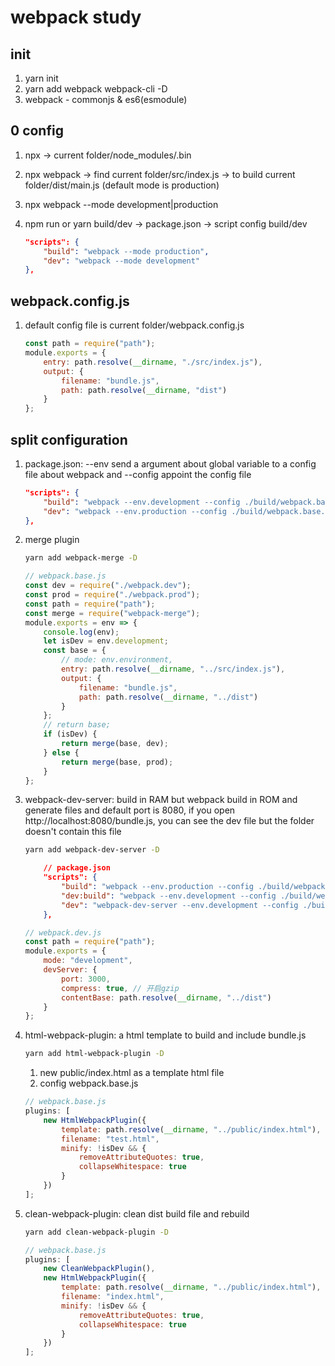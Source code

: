 # webpack study

## init

1. yarn init
2. yarn add webpack webpack-cli -D
3. webpack - commonjs & es6(esmodule)

## 0 config

1. npx -> current folder/node_modules/.bin
2. npx webpack -> find current folder/src/index.js -> to build current folder/dist/main.js (default mode is production)
3. npx webpack --mode development|production
4. npm run or yarn build/dev -> package.json -> script config build/dev

    ```json
    "scripts": {
        "build": "webpack --mode production",
        "dev": "webpack --mode development"
    },
    ```

## webpack.config.js

1. default config file is current folder/webpack.config.js

    ```js
    const path = require("path");
    module.exports = {
        entry: path.resolve(__dirname, "./src/index.js"),
        output: {
            filename: "bundle.js",
            path: path.resolve(__dirname, "dist")
        }
    };
    ```

## split configuration

1. package.json: --env send a argument about global variable to a config file about webpack and --config appoint the config file

    ```json
    "scripts": {
        "build": "webpack --env.development --config ./build/webpack.base.js",
        "dev": "webpack --env.production --config ./build/webpack.base.js"
    },
    ```

2. merge plugin

    ```bash
    yarn add webpack-merge -D
    ```

    ```js
    // webpack.base.js
    const dev = require("./webpack.dev");
    const prod = require("./webpack.prod");
    const path = require("path");
    const merge = require("webpack-merge");
    module.exports = env => {
        console.log(env);
        let isDev = env.development;
        const base = {
            // mode: env.environment,
            entry: path.resolve(__dirname, "../src/index.js"),
            output: {
                filename: "bundle.js",
                path: path.resolve(__dirname, "../dist")
            }
        };
        // return base;
        if (isDev) {
            return merge(base, dev);
        } else {
            return merge(base, prod);
        }
    };
    ```

3. webpack-dev-server: build in RAM but webpack build in ROM and generate files and default port is 8080, if you open http://localhost:8080/bundle.js, you can see the dev file but the folder doesn't contain this file

    ```bash
    yarn add webpack-dev-server -D
    ```

    ```json
        // package.json
        "scripts": {
            "build": "webpack --env.production --config ./build/webpack.base.js",
            "dev:build": "webpack --env.development --config ./build/webpack.base.js",
            "dev": "webpack-dev-server --env.development --config ./build/webpack.base.js"
        },
    ```

    ```js
    // webpack.dev.js
    const path = require("path");
    module.exports = {
        mode: "development",
        devServer: {
            port: 3000,
            compress: true, // 开启gzip
            contentBase: path.resolve(__dirname, "../dist")
        }
    };
    ```

4. html-webpack-plugin: a html template to build and include bundle.js

    ```bash
    yarn add html-webpack-plugin -D
    ```

    1. new public/index.html as a template html file
    2. config webpack.base.js

    ```js
    // webpack.base.js
    plugins: [
        new HtmlWebpackPlugin({
            template: path.resolve(__dirname, "../public/index.html"),
            filename: "test.html",
            minify: !isDev && {
                removeAttributeQuotes: true,
                collapseWhitespace: true
            }
        })
    ];
    ```

5. clean-webpack-plugin: clean dist build file and rebuild

    ```bash
    yarn add clean-webpack-plugin -D
    ```

    ```js
    // webpack.base.js
    plugins: [
        new CleanWebpackPlugin(),
        new HtmlWebpackPlugin({
            template: path.resolve(__dirname, "../public/index.html"),
            filename: "index.html",
            minify: !isDev && {
                removeAttributeQuotes: true,
                collapseWhitespace: true
            }
        })
    ];
    ```
